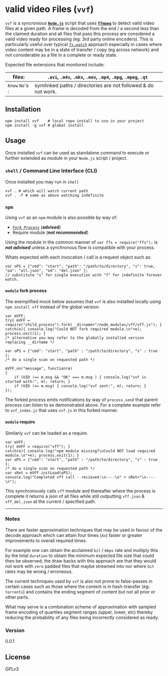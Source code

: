 # `V`alid `V`ideo `F`iles (`vvf`)

`vvf` is a *_syncronious_* [**`Node.js`**] script that uses [**`ffmpeg`**] to detect valid video files at a given path. A frame is decoded from the end / a second less than the claimed duration and all files that pass this process are considered a valid video ready for processing (eg: 3rd party online encoders). This is particularly useful over typical [_`fs.watch`_] approach especially in cases where video content may be in a state of transfer / copy (eg across network) and not considerable as a file in a complete or ready state.

Expected file extensions that monitored include:

| files: | `.avi`, `.m4v`, `.mkv`, `.mov`, `.mp4`, `.mpg`, `.mpeg`, `.qt` |
| -- | --- |
| `Know` `No`'s : | symlinked paths / directories are not followed & do not work. |

## Installation
```
npm install vvf    # local repo install to use in your project
npm install -g vvf # global install
```


## Usage
Once installed `vvf` can be used as standalone command to execute or further extended as module in your `Node.js` script / project. 

### `shell` / Command Line Interface (CLI)
Once installed you may run in *_`shell`_* 
```
vvf . # which will watch current path 
vvf . -f # same as above watching indefinite 
```

### `npm`
Using `vvf` as an `npm` module is also possible by way of:
 - [_`Fork Process`_] (__advised__)
 - Require module (*__not recommended__*)

Using the module in the common manner of `var ffs = require("ffs");` is *__not advised__* unless a synchronous flow is compatible with your process.

Whats expected with each invocation / call is a request object such as:
```
var oPS = {"cmd": "start", "path": "/path/to/directory", "s": true, "oa": "all.json", "od": "del.json" };
// substitute "s" for single execution with "f" for indefinite forever watch. 
```

#### `module` fork process
The exemplified mock below assumes that `vvf` is also installed locally using `npm install vff` instead of the global version.
```
var mVFF;
try{ mVFF = require("child_process").fork(__dirname+"/node_modules/vff/vff.js"); }
catch(e){ console.log("Could NOT fork required module.\n"+e); process.exit(1); }
/* alternative you may refer to the globally installed version replacing __dirname */

var oPS = {"cmd": "start", "path" : "/path/to/directory", "s" : true };
/* do a single scan on requested path */

mVFF.on("message", function(m)
{
	if (UID !== m.msg && "OK" === m.msg ) { console.log("vvf is started with:", m); return; }
	if (UID !== m.msg) { console.log("vvf sent:", m); return; }
});
```
The forked process emits notifications by way of `process.send` that parent process can listen to as demonstrated above. For a complete example refer to `vvf_index.js` that uses `vvf.js` in this forked manner. 

#### `module` require
Similarly `vvf` can be loaded as a require.
```
var mVFF;
try{ mVFF = require("vff"); }
catch(e){ console.log("npm module missing?\nCould NOT load required module.\n"+e); process.exit(1); }
var oPS = {"cmd": "start", "path" : "/path/to/directory", "s" : true };
/* do a single scan on requested path */
var sRet = mVFF.initLoad(oPS);
console.log("Completed vff call - recieved:\n----\n" + sRet+"\n----\n");
```
This synchronously calls `vff` module and thereafter where the process is complete it returns a json of all files while still outputting `vff.json` & `vff_del.json` at the current / specified path.

----

### Notes
There are faster approximation techniques that may be used in favour of the decode approach which can attain four times (`4x`) faster or greater improvements to overall required times.

For example one can obtain the acclaimed `bit` / `mbps` rate and multiply this by the total `duration` to obtain the minimum expected file size that could then be observed; the draw backs with this approach are that they would not work with `zero` padded files that maybe streamed into nor where `bit` rates may be wrong / erroneous.

The current techniques used by `vvf` is also not prone to false-passes in certain cases such as those where the content is in hash-transfer (eg: `torrents`) and contains the ending segment of content but not all prior or other parts.

What may serve is a combination scheme of approximation with sampled frame encoding of quartiles segment ranges (upper, lower, etc) thereby reducing the probability of any files being incorrectly considered as ready.

### Version
0.0.1


License
----
GPLv3

  [**`Node.js`**]: <https://nodejs.org/en/>
  [**`ffmpeg`**]: <https://ffmpeg.org/>
  [_`fs.watch`_]: <https://nodejs.org/api/all.html#all_fs_watch_filename_options_listener>
  [_`Fork Process`_]: <https://nodejs.org/api/child_process.html#child_process_child_process_fork_modulepath_args_options>  
